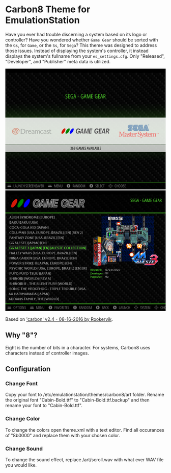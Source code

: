 # Carbon8 Theme for EmulationStation

Have you ever had trouble discerning a system based on its logo or controller? Have you wondered whether `Game Gear` should be sorted with the `Gs`, for `Game`, or the `Ss`, for `Sega`? This theme was designed to address those issues. Instead of displaying the system's controller, it instead displays the system's fullname from your `es_settings.cfg`. Only "Released", "Developer", and "Publisher" meta data is utilized.

![System Select](README/System%20Select.png) ![Detailed Game List](README/Detailed%20Game%20List.png)

Based on ['carbon' v2.4 - 08-16-2016 by Rookervik](https://github.com/RetroPie/es-theme-carbon).

## Why "8"?

Eight is the number of bits in a character. For systems, Carbon8 uses characters instead of controller images.

## Configuration

### Change Font

Copy your font to /etc/emulationstation/themes/carbon8/art folder. Rename the original font "Cabin-Bold.ttf" to "Cabin-Bold.ttf.backup" and then rename your font to "Cabin-Bold.ttf".

### Change Color

To change the colors open theme.xml with a text editor. Find all occurances of "8b0000" and replace them with your chosen color.

### Change Sound

To change the sound effect, replace /art/scroll.wav with what ever WAV file you would like.
